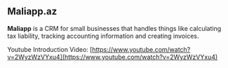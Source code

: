 ## Maliapp.az
**Maliapp** is a CRM for small businesses that handles things like calculating tax liability, tracking accounting information and creating invoices.



Youtube Introduction Video: [https://www.youtube.com/watch?v=2WyzWzVYxu4](https://www.youtube.com/watch?v=2WyzWzVYxu4)
